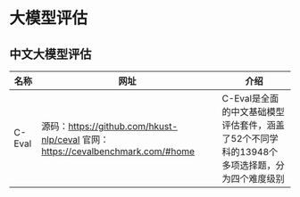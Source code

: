 # 大模型评估

## 中文大模型评估

| 名称 | 网址 | 介绍 |
| --- | --- | --- |
| C-Eval | 源码：https://github.com/hkust-nlp/ceval  官网：https://cevalbenchmark.com/#home | C-Eval是全面的中文基础模型评估套件，涵盖了52个不同学科的13948个多项选择题，分为四个难度级别 |
